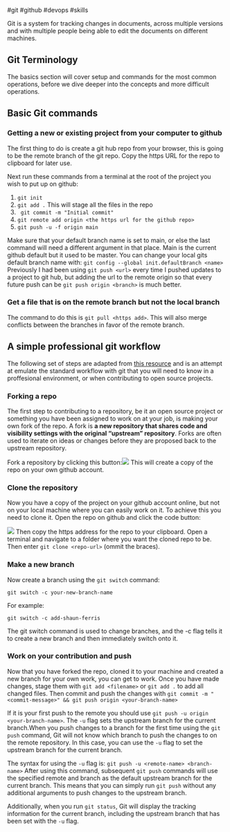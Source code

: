 #git #github #devops #skills 

Git is a system for tracking changes in documents, across multiple versions and with multiple people being able to edit the documents on different machines.

## Git Terminology

The basics section will cover setup and commands for the most common operations, before we dive deeper into the concepts and more difficult operations.

## Basic Git commands

### Getting a new or existing project from your computer to github
The first thing to do is create a git hub repo from your browser, this is going to be the remote branch of the git repo. Copy the https URL for the repo to clipboard for later use.

Next run these commands from a terminal at the root of the project you wish to put up on github:

1. `git init`
2. `git add .` This will stage all the files in the repo
3. ` git commit -m "Initial commit"`
4. `git remote add origin <the https url for the github repo>`
5. `git push -u -f origin main` 

Make sure that your default branch name is set to main, or else the last command will need a different argument in that place. Main is the current github default but it used to be master. You can change your local gits default branch name with: 
					`git config --global init.defaultBranch <name>`
Previously I had been using `git push <url>` every time I pushed updates to a project to git hub, but adding the url to the remote origin so that every future push can be `git push origin <branch>` is much better.

### Get a file that is on the remote branch but not the local branch
The command to do this is `git pull <https add>`. This will also merge conflicts between the branches in favor of the remote branch.

## A simple professional git workflow
The following set of steps are adapted from [this resource](https://github.com/firstcontributions/first-contributions) and is an attempt at emulate the standard workflow with git that you will need to know in a proffesional environment, or when contributing to open source projects.

### Forking a repo
The first step to contributing to a repository, be it an open source project or something you have been assigned to work on at your job, is making your own fork of the repo. A fork is **a new repository that shares code and visibility settings with the original “upstream” repository**. Forks are often used to iterate on ideas or changes before they are proposed back to the upstream repository.

Fork a repository by clicking this button:![](https://camo.githubusercontent.com/fcf9a4ed664cc63de2fcb14d1135072ba6d4c74a8e9bdb224ad6ab1e72600c3b/68747470733a2f2f6669727374636f6e747269627574696f6e732e6769746875622e696f2f6173736574732f526561646d652f666f726b2e706e67)
This will create a copy of the repo on your own github account.

### Clone the repository
Now you have a copy of the project on your github account online, but not on your local machine where you can easily work on it. To achieve this you need to clone it. Open the repo on github and click the code button: 

![](https://camo.githubusercontent.com/4c3f7f1bec4f04db40ecf58dc2e19c2d8992f100f3bbbc4767a9d20b29f4a43d/68747470733a2f2f6669727374636f6e747269627574696f6e732e6769746875622e696f2f6173736574732f526561646d652f636c6f6e652e706e67)
Then copy the https address for the repo to your clipboard. Open a terminal and navigate to a folder where you want the cloned repo to be. Then enter `git clone <repo-url>` (ommit the braces).

### Make a new branch
Now create a branch using the `git switch` command:
```
git switch -c your-new-branch-name
```
For example:
```
git switch -c add-shaun-ferris
```
The git switch command is used to change branches, and the -c flag tells it to create a new branch and then immediately switch onto it.

### Work on your contribution and push
Now that you have forked the repo, cloned it to your machine and created a new branch for your own work, you can get to work. Once you have made changes, stage them with `git add <filename>` or `git add .` to add all changed files. Then commit and push the changes with `git commit -m "<commit-message>" && git push origin <your-branch-name>`

If it is your first push to the remote you should use `git push -u origin <your-branch-name>`.
The `-u` flag sets the upstream branch for the current branch.When you push changes to a branch for the first time using the `git push` command, Git will not know which branch to push the changes to on the remote repository. In this case, you can use the `-u` flag to set the upstream branch for the current branch.

The syntax for using the `-u` flag is:
`git push -u <remote-name> <branch-name>`
After using this command, subsequent `git push` commands will use the specified remote and branch as the default upstream branch for the current branch. This means that you can simply run `git push` without any additional arguments to push changes to the upstream branch.

Additionally, when you run `git status`, Git will display the tracking information for the current branch, including the upstream branch that has been set with the `-u` flag.

### 